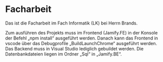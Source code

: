 # Facharbeit
Das ist die Facharbeit im Fach Informatik (LK) bei Herrn Brands.

Zum ausführen des Projekts muss im Frontend (Jamify.FE) in der Konsole der Befehl „npm install“ ausgeführt werden.
Danach kann das Frontend in vscode über das Debugprofile „BuildLaunchChrome“ ausgeführt werden.
Das Backend muss in Visual Studio lediglich gebuildet werden. 
Die Datenbankdateien liegen im Ordner „Sql“ in „Jamify.BE“.
